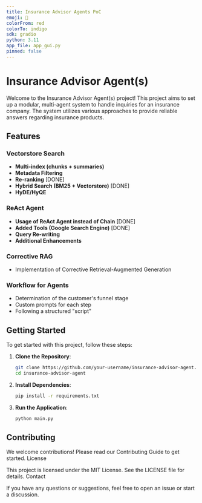 ```yaml
---
title: Insurance Advisor Agents PoC
emoji: 🤖
colorFrom: red
colorTo: indigo
sdk: gradio
python: 3.11
app_file: app_gui.py
pinned: false
---
```



# Insurance Advisor Agent(s)

Welcome to the Insurance Advisor Agent(s) project! This project aims to set up a modular, multi-agent system to handle inquiries for an insurance company. The system utilizes various approaches to provide reliable answers regarding insurance products.

## Features

### Vectorstore Search
- **Multi-index (chunks + summaries)**
- **Metadata Filtering** 
- **Re-ranking** [DONE]
- **Hybrid Search (BM25 + Vectorstore)** [DONE]
- **HyDE/HyQE**

### ReAct Agent
- **Usage of ReAct Agent instead of Chain** [DONE]
- **Added Tools (Google Search Engine)** [DONE]
- **Query Re-writing**
- **Additional Enhancements**

### Corrective RAG
- Implementation of Corrective Retrieval-Augmented Generation

### Workflow for Agents
- Determination of the customer's funnel stage
- Custom prompts for each step
- Following a structured "script"

## Getting Started

To get started with this project, follow these steps:

1. **Clone the Repository**:
   ```sh
   git clone https://github.com/your-username/insurance-advisor-agent.git
   cd insurance-advisor-agent

2. **Install Dependencies**:
   ```sh
   pip install -r requirements.txt

3. **Run the Application**:
   ```sh
   python main.py

## Contributing

We welcome contributions! Please read our Contributing Guide to get started.
License

This project is licensed under the MIT License. See the LICENSE file for details.
Contact

If you have any questions or suggestions, feel free to open an issue or start a discussion.